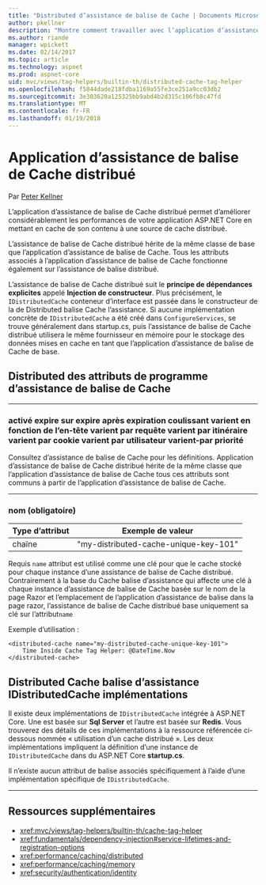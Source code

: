 ```yaml
---
title: "Distributed d’assistance de balise de Cache | Documents Microsoft"
author: pkellner
description: "Montre comment travailler avec l’application d’assistance de balise de Cache"
ms.author: riande
manager: wpickett
ms.date: 02/14/2017
ms.topic: article
ms.technology: aspnet
ms.prod: aspnet-core
uid: mvc/views/tag-helpers/builtin-th/distributed-cache-tag-helper
ms.openlocfilehash: f5844dade218fdba1169a55fe3ce251a9cc03db2
ms.sourcegitcommit: 3e303620a125325bb9abd4b2d315c106fb8c47fd
ms.translationtype: MT
ms.contentlocale: fr-FR
ms.lasthandoff: 01/19/2018
---
```

# <a name="distributed-cache-tag-helper"></a>Application d’assistance de balise de Cache distribué

Par [Peter Kellner](http://peterkellner.net) 


L’application d’assistance de balise de Cache distribué permet d’améliorer considérablement les performances de votre application ASP.NET Core en mettant en cache de son contenu à une source de cache distribué.

L’assistance de balise de Cache distribué hérite de la même classe de base que l’application d’assistance de balise de Cache.  Tous les attributs associés à l’application d’assistance de balise de Cache fonctionne également sur l’assistance de balise distribué.


L’assistance de balise de Cache distribué suit le **principe de dépendances explicites** appelé **Injection de constructeur**.  Plus précisément, le `IDistributedCache` conteneur d’interface est passée dans le constructeur de la de Distributed balise Cache l’assistance.  Si aucune implémentation concrète de `IDistributedCache` a été créé dans `ConfigureServices`, se trouve généralement dans startup.cs, puis l’assistance de balise de Cache distribué utilisera le même fournisseur en mémoire pour le stockage des données mises en cache en tant que l’application d’assistance de balise de Cache de base.

## <a name="distributed-cache-tag-helper-attributes"></a>Distributed des attributs de programme d’assistance de balise de Cache

- - -

### <a name="enabled-expires-on-expires-after-expires-sliding-vary-by-header-vary-by-query-vary-by-route-vary-by-cookie-vary-by-user-vary-by-priority"></a>activé expire sur expire après expiration coulissant varient en fonction de l’en-tête varient par requête varient par itinéraire varient par cookie varient par utilisateur varient-par priorité

Consultez d’assistance de balise de Cache pour les définitions. Application d’assistance de balise de Cache distribué hérite de la même classe que l’application d’assistance de balise de Cache tous ces attributs sont communs à partir de l’application d’assistance de balise de Cache.

- - -

### <a name="name-required"></a>nom (obligatoire)

| Type d’attribut    | Exemple de valeur     |
|----------------   |----------------   |
| chaîne    | "my-distributed-cache-unique-key-101"     |

Requis `name` attribut est utilisé comme une clé pour que le cache stocké pour chaque instance d’une assistance de balise de Cache distribué.  Contrairement à la base du Cache balise d’assistance qui affecte une clé à chaque instance d’assistance de balise de Cache basée sur le nom de la page Razor et l’emplacement de l’application d’assistance de balise dans la page razor, l’assistance de balise de Cache distribué base uniquement sa clé sur l’attribut`name`

Exemple d’utilisation :

```cshtml
<distributed-cache name="my-distributed-cache-unique-key-101">
    Time Inside Cache Tag Helper: @DateTime.Now
</distributed-cache>
```

## <a name="distributed-cache-tag-helper-idistributedcache-implementations"></a>Distributed Cache balise d’assistance IDistributedCache implémentations

Il existe deux implémentations de `IDistributedCache` intégrée à ASP.NET Core.  Une est basée sur **Sql Server** et l’autre est basée sur **Redis**. Vous trouverez des détails de ces implémentations à la ressource référencée ci-dessous nommée « utilisation d’un cache distribué ». Les deux implémentations impliquent la définition d’une instance de `IDistributedCache` dans du ASP.NET Core **startup.cs**.

Il n’existe aucun attribut de balise associés spécifiquement à l’aide d’une implémentation spécifique de `IDistributedCache`.



- - -



## <a name="additional-resources"></a>Ressources supplémentaires

* <xref:mvc/views/tag-helpers/builtin-th/cache-tag-helper>
* <xref:fundamentals/dependency-injection#service-lifetimes-and-registration-options>
* <xref:performance/caching/distributed>
* <xref:performance/caching/memory>
* <xref:security/authentication/identity>
